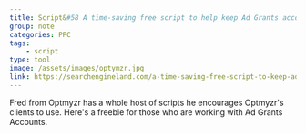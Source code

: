 ```yaml
---
title: Script&#58 A time-saving free script to help keep Ad Grants accounts out of trouble
group: note
categories: PPC
tags:
    - script
type: tool
image: /assets/images/optymzr.jpg
link: https://searchengineland.com/a-time-saving-free-script-to-keep-ad-grants-accounts-out-of-trouble-297758
---
```

Fred from Optmyzr has a whole host of scripts he encourages Optmyzr's clients to use. Here's a freebie for those who are working with Ad Grants Accounts.
